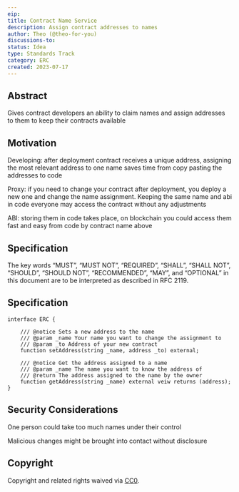 ```yaml
---
eip: 
title: Contract Name Service
description: Assign contract addresses to names
author: Theo (@theo-for-you)
discussions-to: 
status: Idea
type: Standards Track
category: ERC
created: 2023-07-17
---
```


## Abstract 
 
Gives contract developers an ability to claim names and assign addresses to them to keep their contracts available

## Motivation 
 
Developing: after deployment contract receives a unique address, assigning the most relevant address to one name saves time from copy pasting the addresses to code

Proxy: if you need to change your contract after deployment, you deploy a new one and change the name assignment. Keeping the same name and abi in code everyone may access the contract without any adjustments  

ABI: storing them in code takes place, on blockchain you could access them fast and easy from code by contract name above

## Specification

The key words “MUST”, “MUST NOT”, “REQUIRED”, “SHALL”, “SHALL NOT”, “SHOULD”, “SHOULD NOT”, “RECOMMENDED”, “MAY”, and “OPTIONAL” in this document are to be interpreted as described in RFC 2119. 


## Specification  

```
interface ERC {

	/// @notice Sets a new address to the name
	/// @param _name Your name you want to change the assignment to
	/// @param _to Address of your new contract
	function setAddress(string _name, address _to) external;

	/// @notice Get the address assigned to a name
	/// @param _name The name you want to know the address of
	/// @return The address assigned to the name by the owner
	function getAddress(string _name) external veiw returns (address);
}
```

## Security Considerations 

One person could take too much names under their control 

Malicious changes might be brought into contact without disclosure 

## Copyright 

Copyright and related rights waived via [CC0](../LICENSE.md).
